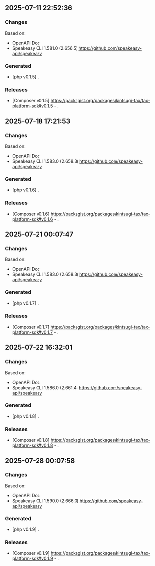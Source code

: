 

## 2025-07-11 22:52:36
### Changes
Based on:
- OpenAPI Doc  
- Speakeasy CLI 1.581.0 (2.656.5) https://github.com/speakeasy-api/speakeasy
### Generated
- [php v0.1.5] .
### Releases
- [Composer v0.1.5] https://packagist.org/packages/kintsugi-tax/tax-platform-sdk#v0.1.5 - .

## 2025-07-18 17:21:53
### Changes
Based on:
- OpenAPI Doc  
- Speakeasy CLI 1.583.0 (2.658.3) https://github.com/speakeasy-api/speakeasy
### Generated
- [php v0.1.6] .
### Releases
- [Composer v0.1.6] https://packagist.org/packages/kintsugi-tax/tax-platform-sdk#v0.1.6 - .

## 2025-07-21 00:07:47
### Changes
Based on:
- OpenAPI Doc  
- Speakeasy CLI 1.583.0 (2.658.3) https://github.com/speakeasy-api/speakeasy
### Generated
- [php v0.1.7] .
### Releases
- [Composer v0.1.7] https://packagist.org/packages/kintsugi-tax/tax-platform-sdk#v0.1.7 - .

## 2025-07-22 16:32:01
### Changes
Based on:
- OpenAPI Doc  
- Speakeasy CLI 1.586.0 (2.661.4) https://github.com/speakeasy-api/speakeasy
### Generated
- [php v0.1.8] .
### Releases
- [Composer v0.1.8] https://packagist.org/packages/kintsugi-tax/tax-platform-sdk#v0.1.8 - .

## 2025-07-28 00:07:58
### Changes
Based on:
- OpenAPI Doc  
- Speakeasy CLI 1.590.0 (2.666.0) https://github.com/speakeasy-api/speakeasy
### Generated
- [php v0.1.9] .
### Releases
- [Composer v0.1.9] https://packagist.org/packages/kintsugi-tax/tax-platform-sdk#v0.1.9 - .